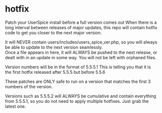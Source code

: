 # hotfix
Patch your UserSpice install before a full version comes out
When there is a long interval between releases of major updates, this repo will contain hotfix code to get you closer to the next major version. 

It will NEVER contain users/includes/users_spice_ver.php, so you will always be able to update to the next version seamlessly.  
Once a file appears in here, it will ALWAYS be pushed to the next release, or dealt with in an update in some way. You will not be left with orphaned files.

Version numbers will be in the format of 5.5.5.1
This is telling you that it is the first hotfix released after 5.5.5 but before 5.5.6

These patches are ONLY safe to run on a version that matches the first 3 numbers of the version. 

Versions such as 5.5.5.2 will ALWAYS be cumulative and contain everything from 5.5.5.1, so you do not need to apply multiple hotfixes.  Just grab the latest one.
